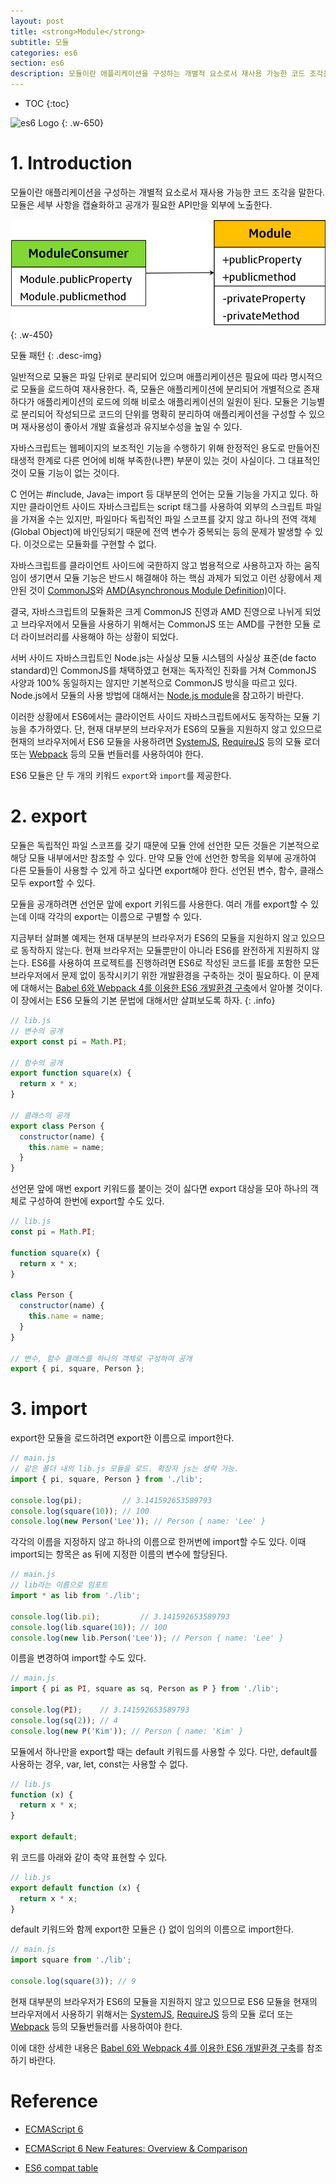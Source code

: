 ```yaml
---
layout: post
title: <strong>Module</strong>
subtitle: 모듈
categories: es6
section: es6
description: 모듈이란 애플리케이션을 구성하는 개별적 요소로서 재사용 가능한 코드 조각을 말한다. 모듈은 세부 사항을 캡슐화하고 공개가 필요한 API만을 외부에 노출한다. ES6 모듈은 단 두 개의 키워드 export와 import를 제공한다.
---
```


* TOC
{:toc}

![es6 Logo](/img/es6.png)
{: .w-650}

# 1. Introduction

모듈이란 애플리케이션을 구성하는 개별적 요소로서 재사용 가능한 코드 조각을 말한다. 모듈은 세부 사항을 캡슐화하고 공개가 필요한 API만을 외부에 노출한다.

![module-pattern](/img/module-pattern.png)
{: .w-450}

모듈 패턴
{: .desc-img}

일반적으로 모듈은 파일 단위로 분리되어 있으며 애플리케이션은 필요에 따라 명시적으로 모듈을 로드하여 재사용한다. 즉, 모듈은 애플리케이션에 분리되어 개별적으로 존재하다가 애플리케이션의 로드에 의해 비로소 애플리케이션의 일원이 된다. 모듈은 기능별로 분리되어 작성되므로 코드의 단위를 명확히 분리하여 애플리케이션을 구성할 수 있으며 재사용성이 좋아서 개발 효율성과 유지보수성을 높일 수 있다.

자바스크립트는 웹페이지의 보조적인 기능을 수행하기 위해 한정적인 용도로 만들어진 태생적 한계로 다른 언어에 비해 부족한(나쁜) 부분이 있는 것이 사실이다. 그 대표적인 것이 모듈 기능이 없는 것이다.

C 언어는 #include, Java는 import 등 대부분의 언어는 모듈 기능을 가지고 있다. 하지만 클라이언트 사이드 자바스크립트는 script 태그를 사용하여 외부의 스크립트 파일을 가져올 수는 있지만, 파일마다 독립적인 파일 스코프를 갖지 않고 하나의 전역 객체(Global Object)에 바인딩되기 때문에 전역 변수가 중복되는 등의 문제가 발생할 수 있다. 이것으로는 모듈화를 구현할 수 없다.

자바스크립트를 클라이언트 사이드에 국한하지 않고 범용적으로 사용하고자 하는 움직임이 생기면서 모듈 기능은 반드시 해결해야 하는 핵심 과제가 되었고 이런 상황에서 제안된 것이 [CommonJS](http://www.commonjs.org/)와 [AMD(Asynchronous Module Definition)](https://github.com/amdjs/amdjs-api/wiki/AMD)이다.

결국, 자바스크립트의 모듈화은 크게 CommonJS 진영과 AMD 진영으로 나뉘게 되었고 브라우저에서 모듈을 사용하기 위해서는 CommonJS 또는 AMD를 구현한 모듈 로더 라이브러리를 사용해야 하는 상황이 되었다.

서버 사이드 자바스크립트인 Node.js는 사실상 모듈 시스템의 사실상 표준(de facto standard)인 CommonJS를 채택하였고 현재는 독자적인 진화를 거쳐 CommonJS 사양과 100% 동일하지는 않지만 기본적으로 CommonJS 방식을 따르고 있다. Node.js에서 모듈의 사용 방법에 대해서는 [Node.js module](./nodejs-module)을 참고하기 바란다.

이러한 상황에서 ES6에서는 클라이언트 사이드 자바스크립트에서도 동작하는 모듈 기능을 추가하였다. 단, 현재 대부분의 브라우저가 ES6의 모듈을 지원하지 않고 있으므로 현재의 브라우저에서 ES6 모듈을 사용하려면 [SystemJS](https://github.com/systemjs/systemjs), [RequireJS](http://requirejs.org) 등의 모듈 로더 또는 [Webpack](https://webpack.js.org) 등의 모듈 번들러를 사용하여야 한다.

ES6 모듈은 단 두 개의 키워드 `export`와 `import`를 제공한다.

# 2. export

모듈은 독립적인 파일 스코프를 갖기 때문에 모듈 안에 선언한 모든 것들은 기본적으로 해당 모듈 내부에서만 참조할 수 있다. 만약 모듈 안에 선언한 항목을 외부에 공개하여 다른 모듈들이 사용할 수 있게 하고 싶다면 export해야 한다. 선언된 변수, 함수, 클래스 모두 export할 수 있다.

모듈을 공개하려면 선언문 앞에 export 키워드를 사용한다. 여러 개를 export할 수 있는데 이때 각각의 export는 이름으로 구별할 수 있다.

지금부터 살펴볼 예제는 현재 대부분의 브라우저가 ES6의 모듈을 지원하지 않고 있으므로 동작하지 않는다. 현재 브라우저는 모듈뿐만이 아니라 ES6를 완전하게 지원하지 않는다. ES6를 사용하여 프로젝트를 진행하려면 ES6로 작성된 코드를 IE를 포함한 모든 브라우저에서 문제 없이 동작시키기 위한 개발환경을 구축하는 것이 필요하다. 이 문제에 대해서는 [Babel 6와 Webpack 4를 이용한 ES6 개발환경 구축](./es6-babel)에서 알아볼 것이다. 이 장에서는 ES6 모듈의 기본 문법에 대해서만 살펴보도록 하자.
{: .info}

```javascript
// lib.js
// 변수의 공개
export const pi = Math.PI;

// 함수의 공개
export function square(x) {
  return x * x;
}

// 클래스의 공개
export class Person {
  constructor(name) {
    this.name = name;
  }
}
```

선언문 앞에 매번 export 키워드를 붙이는 것이 싫다면 export 대상을 모아 하나의 객체로 구성하여 한번에 export할 수도 있다.

```javascript
// lib.js
const pi = Math.PI;

function square(x) {
  return x * x;
}

class Person {
  constructor(name) {
    this.name = name;
  }
}

// 변수, 함수 클래스를 하나의 객체로 구성하여 공개
export { pi, square, Person };
```

# 3. import

export한 모듈을 로드하려면 export한 이름으로 import한다.

```javascript
// main.js
// 같은 폴더 내의 lib.js 모듈을 로드. 확장자 js는 생략 가능.
import { pi, square, Person } from './lib';

console.log(pi);         // 3.141592653589793
console.log(square(10)); // 100
console.log(new Person('Lee')); // Person { name: 'Lee' }
```

각각의 이름을 지정하지 않고 하나의 이름으로 한꺼번에 import할 수도 있다. 이때 import되는 항목은 as 뒤에 지정한 이름의 변수에 할당된다.

```javascript
// main.js
// lib라는 이름으로 임포트
import * as lib from './lib';

console.log(lib.pi);         // 3.141592653589793
console.log(lib.square(10)); // 100
console.log(new lib.Person('Lee')); // Person { name: 'Lee' }
```

이름을 변경하여 import할 수도 있다.

```javascript
// main.js
import { pi as PI, square as sq, Person as P } from './lib';

console.log(PI);    // 3.141592653589793
console.log(sq(2)); // 4
console.log(new P('Kim')); // Person { name: 'Kim' }
```

모듈에서 하나만을 export할 때는 default 키워드를 사용할 수 있다. 다만, default를 사용하는 경우, var, let, const는 사용할 수 없다.

```javascript
// lib.js
function (x) {
  return x * x;
}

export default;
```

위 코드를 아래와 같이 축약 표현할 수 있다.

```javascript
// lib.js
export default function (x) {
  return x * x;
}
```

default 키워드와 함께 export한 모듈은 {} 없이 임의의 이름으로 import한다.

```javascript
// main.js
import square from './lib';

console.log(square(3)); // 9
```

현재 대부분의 브라우저가 ES6의 모듈을 지원하지 않고 있으므로 ES6 모듈을 현재의 브라우저에서 사용하기 위해서는 [SystemJS](https://github.com/systemjs/systemjs), [RequireJS](http://requirejs.org/) 등의 모듈 로더 또는 [Webpack](https://webpack.js.org/) 등의 모듈번들러를 사용하여야 한다.

이에 대한 상세한 내용은 [Babel 6와 Webpack 4를 이용한 ES6 개발환경 구축](./es6-babel)를 참조하기 바란다.

# Reference

* [ECMAScript 6](http://www.ecma-international.org/ecma-262/6.0/ECMA-262.pdf)

* [ECMAScript 6 New Features: Overview & Comparison](http://es6-features.org/#Constants)

* [ES6 compat table](https://kangax.github.io/compat-table/es6/)
